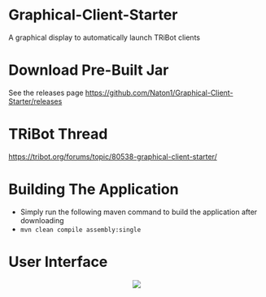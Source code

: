 # Graphical-Client-Starter
A graphical display to automatically launch TRiBot clients

# Download Pre-Built Jar
See the releases page https://github.com/Naton1/Graphical-Client-Starter/releases

# TRiBot Thread
https://tribot.org/forums/topic/80538-graphical-client-starter/

# Building The Application
- Simply run the following maven command to build the application after downloading
- `mvn clean compile assembly:single`

# User Interface
<p align="center">
  <img src="https://i.gyazo.com/ae643ca00c020b0955be1baa50513663.png"/>
</p>

